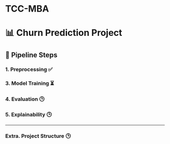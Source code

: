 # TCC-MBA

# 📊 Churn Prediction Project

## 🚀 Pipeline Steps

### 1. Preprocessing ✅  

### 3. Model Training ⏳  

### 4. Evaluation 🕒

### 5. Explainability 🕒

---

### Extra. Project Structure 🕒
